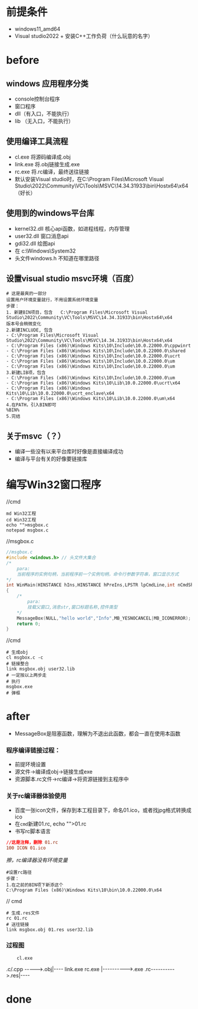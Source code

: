 # 前提条件
- windows11_amd64
- Visual studio2022 + 安装C++工作负荷（什么玩意的名字）
# before
## windows 应用程序分类
- console控制台程序
- 窗口程序
- dll（有入口，不能执行）
- lib （无入口，不能执行）
## 使用编译工具流程
- cl.exe 将源码编译成.obj
- link.exe 将.obj链接生成.exe
- rc.exe 将.rc编译，最终送往链接
- 默认安装Visual studio时，在C:\Program Files\Microsoft Visual Studio\2022\Community\VC\Tools\MSVC\14.34.31933\bin\Hostx64\x64	（好长）
## 使用到的windows平台库
- kernel32.dll	核心api函数，如进程线程，内存管理
- user32.dll		窗口消息api
- gdi32.dll 		绘图api
- 在 c:\Windows\System32
- 头文件windows.h		不知道在哪里路径
## 设置visual studio msvc环境（百度）
```
# 这是最爽的一部分
设置用户环境变量就行，不用设置系统环境变量
步骤：	
1. 新建BIN项目，包含 	C:\Program Files\Microsoft Visual Studio\2022\Community\VC\Tools\MSVC\14.34.31933\bin\Hostx64\x64		版本号会稍微变化
2.新建INCLUDE, 包含	
- C:\Program Files\Microsoft Visual Studio\2022\Community\VC\Tools\MSVC\14.34.31933\bin\Hostx64\x64
- C:\Program Files (x86)\Windows Kits\10\Include\10.0.22000.0\cppwinrt
- C:\Program Files (x86)\Windows Kits\10\Include\10.0.22000.0\shared
- C:\Program Files (x86)\Windows Kits\10\Include\10.0.22000.0\ucrt
- C:\Program Files (x86)\Windows Kits\10\Include\10.0.22000.0\um
- C:\Program Files (x86)\Windows Kits\10\Include\10.0.22000.0\um
3.新建LIB项，包含
- C:\Program Files (x86)\Windows Kits\10\Include\10.0.22000.0\um
- C:\Program Files (x86)\Windows Kits\10\Lib\10.0.22000.0\ucrt\x64
- C:\Program Files (x86)\Windows Kits\10\Lib\10.0.22000.0\ucrt_enclave\x64
- C:\Program Files (x86)\Windows Kits\10\Lib\10.0.22000.0\um\x64
4.在PATH，引入BIN即可 	
%BIN%
5.完结
```
## 关于msvc（？）
- 编译一些没有以来平台库时好像是直接编译成功
- 编译与平台有关的好像要链接库

# 编写Win32窗口程序
//cmd
```
md Win32工程
cd Win32工程
echo "">msgbox.c
notepad msgbox.c
```
//msgbox.c
```c
//msgbox.c
#include <windows.h> // 头文件大集合
/*
	para:
	当前程序的实例句柄，当前程序前一个实例句柄，命令行参数字符串，窗口显示方式
*/
int WinMain(HINSTANCE hIns,HINSTANCE hPreIns,LPSTR lpCmdLine,int nCmdShow)
{
	/*
		para:
		挂载父窗口,消息str,窗口标题名称,控件类型
	*/
	MessageBox(NULL,"hello world","Info",MB_YESNOCANCEL|MB_ICONERROR);
	return 0;
}
```

//cmd
```
# 生成obj
cl msgbox.c -c
# 链接整合  
link msgbox.obj user32.lib
# 一定按以上两步走
# 执行
msgbox.exe
# 弹框
```

# after
- MessageBox是阻塞函数，理解为不退出此函数，都会一直在使用本函数
### 程序编译链接过程：
- 前提环境设置
- 源文件->编译成obj->链接生成exe
- 资源脚本.rc文件->rc编译->将资源链接到主程序中
### 关于rc编译器体验使用
- 百度一张icon文件，保存到本工程目录下，命名01.ico，或者找jpg格式转换成ico
- 在`cmd`新建01.rc, echo "">01.rc
- 书写rc脚本语言
```rc
//这是注释，删除 01.rc
100 ICON 01.ico
``` 
*擦，rc编译器没有环境变量*
```
#设置rc路径
步骤：
1.在之前的BIN项下新添这个
C:\Program Files (x86)\Windows Kits\10\bin\10.0.22000.0\x64
```
// cmd 
```
# 生成.res文件
rc 01.rc 
# 送往链接
link msgbox.obj 01.res user32.lib 
```

### 过程图

		cl.exe
.c/.cpp ----->.obj|---- link.exe
	rc.exe			   |---------->.exe
.rc---------->.res|----

# done 
